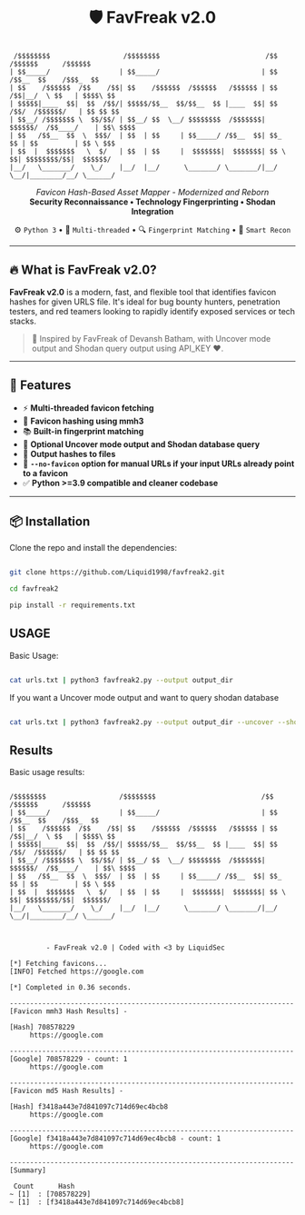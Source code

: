 <h1 align="center">🛡️ FavFreak v2.0</h1>

<pre><code>
 /$$$$$$$$                  /$$$$$$$$                          /$$        /$$$$$$      /$$$$$$ 
| $$_____/                 | $$_____/                         | $$       /$$__  $$    /$$$_  $$
| $$    /$$$$$$  /$$    /$$| $$    /$$$$$$  /$$$$$$   /$$$$$$ | $$   /$$|__/  \ $$   | $$$$\ $$
| $$$$$|____  $$|  $$  /$$/| $$$$$/$$__  $$/$$__  $$ |____  $$| $$  /$$/  /$$$$$$/   | $$ $$ $$
| $$__/ /$$$$$$$ \  $$/$$/ | $$__/ $$  \__/ $$$$$$$$  /$$$$$$$| $$$$$$/  /$$____/    | $$\ $$$$
| $$   /$$__  $$  \  $$$/  | $$  | $$     | $$_____/ /$$__  $$| $$_  $$ | $$         | $$ \ $$$
| $$  |  $$$$$$$   \  $/   | $$  | $$     |  $$$$$$$|  $$$$$$$| $$ \  $$| $$$$$$$$/$$|  $$$$$$/
|__/   \_______/    \_/    |__/  |__/      \_______/ \_______/|__/  \__/|________/__/ \______/ 
</code></pre>

<p align="center">
  <i>Favicon Hash-Based Asset Mapper - Modernized and Reborn</i><br>
  <strong>Security Reconnaissance • Technology Fingerprinting • Shodan Integration</strong>
</p>

<p align="center">
  ⚙️ <code>Python 3</code> • 🚀 <code>Multi-threaded</code> • 🔍 <code>Fingerprint Matching</code> • 🧠 <code>Smart Recon</code>
</p>

---

## 🔥 What is FavFreak v2.0?

**FavFreak v2.0** is a modern, fast, and flexible tool that identifies favicon hashes for given URLS file. It's ideal for bug bounty hunters, penetration testers, and red teamers looking to rapidly identify exposed services or tech stacks.

> 🧪 Inspired by FavFreak of Devansh Batham, with Uncover mode output and Shodan query output using API_KEY ❤️.

---

## 🚀 Features

- ⚡ **Multi-threaded favicon fetching**
- 🔐 **Favicon hashing using mmh3**
- 📚 **Built-in fingerprint matching**
- 🧭 **Optional Uncover mode output and Shodan database query**
- 💾 **Output hashes to files**
- 🔧 **`--no-favicon` option for manual URLs if your input URLs already point to a favicon**
- ✅ **Python >=3.9 compatible and cleaner codebase**

---

## 📦 Installation

Clone the repo and install the dependencies:

```bash

git clone https://github.com/Liquid1998/favfreak2.git

cd favfreak2

pip install -r requirements.txt
```

## USAGE

Basic Usage:

```bash

cat urls.txt | python3 favfreak2.py --output output_dir
```
If you want a Uncover mode output and want to query shodan database

```bash

cat urls.txt | python3 favfreak2.py --output output_dir --uncover --shodan --api-key API_KEY
```

## Results

Basic usage results:

```

/$$$$$$$$                  /$$$$$$$$                          /$$        /$$$$$$      /$$$$$$ 
| $$_____/                 | $$_____/                         | $$       /$$__  $$    /$$$_  $$
| $$    /$$$$$$  /$$    /$$| $$    /$$$$$$  /$$$$$$   /$$$$$$ | $$   /$$|__/  \ $$   | $$$$\ $$
| $$$$$|____  $$|  $$  /$$/| $$$$$/$$__  $$/$$__  $$ |____  $$| $$  /$$/  /$$$$$$/   | $$ $$ $$
| $$__/ /$$$$$$$ \  $$/$$/ | $$__/ $$  \__/ $$$$$$$$  /$$$$$$$| $$$$$$/  /$$____/    | $$\ $$$$
| $$   /$$__  $$  \  $$$/  | $$  | $$     | $$_____/ /$$__  $$| $$_  $$ | $$         | $$ \ $$$
| $$  |  $$$$$$$   \  $/   | $$  | $$     |  $$$$$$$|  $$$$$$$| $$ \  $$| $$$$$$$$/$$|  $$$$$$/
|__/   \_______/    \_/    |__/  |__/      \_______/ \_______/|__/  \__/|________/__/ \______/ 



         - FavFreak v2.0 | Coded with <3 by LiquidSec

[*] Fetching favicons...
[INFO] Fetched https://google.com

[*] Completed in 0.36 seconds.

----------------------------------------------------------------------
[Favicon mmh3 Hash Results] - 

[Hash] 708578229
     https://google.com

----------------------------------------------------------------------
[Google] 708578229 - count: 1
     https://google.com

----------------------------------------------------------------------
[Favicon md5 Hash Results] - 

[Hash] f3418a443e7d841097c714d69ec4bcb8
     https://google.com

----------------------------------------------------------------------
[Google] f3418a443e7d841097c714d69ec4bcb8 - count: 1
     https://google.com

----------------------------------------------------------------------
[Summary]

 Count      Hash
~ [1]  : [708578229]
~ [1]  : [f3418a443e7d841097c714d69ec4bcb8]
```
